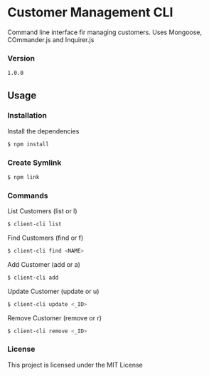 # Customer Management CLI

Command line interface fir managing customers. Uses Mongoose, COmmander.js and Inquirer.js

### Version
```sh
1.0.0
```

## Usage

### Installation

Install the dependencies

```sh
$ npm install
```

### Create Symlink

```sh
$ npm link
```

### Commands

List Customers (list or l)
```sh
$ client-cli list
```

Find Customers (find or f)
```sh
$ client-cli find <NAME>
```

Add Customer (add or a)
```sh
$ client-cli add
```

Update Customer (update or u)
```sh
$ client-cli update <_ID>
```

Remove Customer (remove or r)
```sh
$ client-cli remove <_ID>
```

### License

This project is licensed under the MIT License
